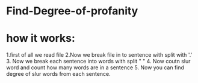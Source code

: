# Find-Degree-of-profanity


# how it works:
  1.first of all we read file 
  2.Now we break file in to sentence with split with '.'
  3. Now we break each sentence into words with split " "
  4. Now coutn slur word and count how many words are in a sentence
  5. Now you can find degree of slur words from each sentence.
